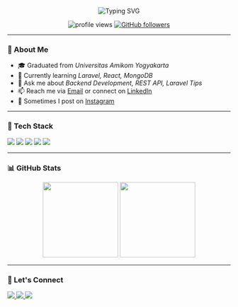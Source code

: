 <!-- Banner -->
<p align="center">
  <img src="https://readme-typing-svg.demolab.com?font=Fira+Code&weight=500&pause=1000&color=00F7FF&width=435&lines=Hi%2C+I'm+Rohma+Rifqi!;Backend+Developer+%7C+Laravel+%7C+React;Always+learning+something+new+%F0%9F%92%AD" alt="Typing SVG" />
</p>

<p align="center">
  <img src="https://komarev.com/ghpvc/?username=RohmaRifqi&label=Profile%20views&color=0e75b6&style=flat" alt="profile views" />
  <a href="https://github.com/RohmaRifqi?tab=followers"><img src="https://img.shields.io/github/followers/RohmaRifqi?label=Followers&style=social" alt="GitHub followers"></a>
</p>

---

### 🚀 About Me

- 🎓 Graduated from *Universitas Amikom Yogyakarta*
- 🌱 Currently learning *Laravel, React, MongoDB*
- 💬 Ask me about *Backend Development, REST API, Laravel Tips*
- 📫 Reach me via [Email](mailto:rohmarifqi31@gmail.com) or connect on [LinkedIn](https://linkedin.com/in/pamungkasrifqi)
- 📸 Sometimes I post on [Instagram](https://instagram.com/pamungkasrifqi_)

---

### 🧰 Tech Stack

<p align="left">
  <img src="https://img.shields.io/badge/Laravel-F05340?style=for-the-badge&logo=laravel&logoColor=white" />
  <img src="https://img.shields.io/badge/React-20232A?style=for-the-badge&logo=react&logoColor=61DAFB" />
  <img src="https://img.shields.io/badge/MongoDB-4EA94B?style=for-the-badge&logo=mongodb&logoColor=white" />
  <img src="https://img.shields.io/badge/PHP-777BB4?style=for-the-badge&logo=php&logoColor=white" />
  <img src="https://img.shields.io/badge/TailwindCSS-06B6D4?style=for-the-badge&logo=tailwindcss&logoColor=white" />
</p>

---

### 📊 GitHub Stats

<p align="center">
  <img src="https://github-readme-stats.vercel.app/api?username=RohmaRifqiPamungkas&show_icons=true&theme=github_dark&count_private=true" height="170" />
  <img src="https://github-readme-stats.vercel.app/api/top-langs/?username=RohmaRifqiPamungkas&layout=compact&theme=github_dark" height="170" />
</p>

---

### 🔗 Let's Connect

<p align="left">
  <a href="mailto:rohmarifqi31@gmail.com">
    <img src="https://img.shields.io/badge/Email-D14836?style=for-the-badge&logo=gmail&logoColor=white" />
  </a>
  <a href="https://linkedin.com/in/pamungkasrifqi">
    <img src="https://img.shields.io/badge/LinkedIn-0A66C2?style=for-the-badge&logo=linkedin&logoColor=white" />
  </a>
  <a href="https://instagram.com/pamungkasrifqi_">
    <img src="https://img.shields.io/badge/Instagram-E4405F?style=for-the-badge&logo=instagram&logoColor=white" />
  </a>
</p>
